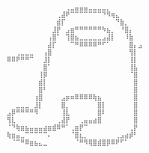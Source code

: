 ﻿⠀⠀⠀⠀⠀⠀⠀⠀⠀⠀⠀⠀⠀⢀⣀⣤⣤⣤⣀⣀⣀⣀⡀⠀⠀⠀⠀⠀⠀⠀
⠀⠀⠀⠀⠀⠀⠀⠀⠀⠀⠀⢀⣼⠟⠉⠉⠉⠉⠉⠉⠉⠙⠻⢶⣄⠀⠀⠀⠀⠀
⠀⠀⠀⠀⠀⠀⠀⠀⠀⠀⠀⣾⡏⠀⠀⠀⠀⠀⠀⠀⠀⠀⠀⠀⠙⣷⡀⠀⠀⠀
⠀⠀⠀⠀⠀⠀⠀⠀⠀⠀⣸⡟⠀⣠⣶⠛⠛⠛⠛⠛⠛⠳⣦⡀⠀⠘⣿⡄⠀⠀
⠀⠀⠀⠀⠀⠀⠀⠀⠀⢠⣿⠁⠀⢹⣿⣦⣀⣀⣀⣀⣀⣠⣼⡇⠀⠀⠸⣷⠀⠀
⠀⠀⠀⠀⠀⠀⠀⠀⠀⣼⡏⠀⠀⠀⠉⠛⠿⠿⠿⠿⠛⠋⠁⠀⠀⠀⠀⣿⡄⣠
⠀⠀⢀⣀⣀⣀⠀⠀⢠⣿⠀⠀⠀⠀⠀⠀⠀⠀⠀⠀⠀⠀⠀⠀⠀⠀⠀⢻⡇⠀
⠿⠿⠟⠛⠛⠉⠀⠀⣸⡇⠀⠀⠀⠀⠀⠀⠀⠀⠀⠀⠀⠀⠀⠀⠀⠀⠀⢸⡇⠀
⠀⠀⠀⠀⠀⠀⠀⠀⣿⠁⠀⠀⠀⠀⠀⠀⠀⠀⠀⠀⠀⠀⠀⠀⠀⠀⠀⢸⣧⠀
⠀⠀⠀⠀⠀⠀⠀⢸⡿⠀⠀⠀⠀⠀⠀⠀⠀⠀⠀⠀⠀⠀⠀⠀⠀⠀⠀⠈⣿⠀
⠀⠀⠀⠀⠀⠀⠀⣾⡇⠀⠀⠀⠀⠀⠀⠀⠀⠀⠀⠀⠀⠀⠀⠀⠀⠀⠀⠀⣿⠀
⠀⠀⠀⠀⠀⠀⠀⣿⠃⠀⠀⠀⠀⠀⠀⠀⠀⠀⠀⠀⠀⠀⠀⠀⠀⠀⠀⠀⣿⠀
⠀⠀⠀⠀⠀⠀⢰⣿⠀⠀⠀⠀⣠⡶⠶⠿⠿⠿⠿⢷⣦⠀⠀⠀⠀⠀⠀⠀⣿⠀
⠀⠀⣀⣀⣀⠀⣸⡇⠀⠀⠀⠀⣿⡀⠀⠀⠀⠀⠀⠀⣿⡇⠀⠀⠀⠀⠀⠀⣿⠀
⣠⡿⠛⠛⠛⠛⠻⠀⠀⠀⠀⠀⢸⣇⠀⠀⠀⠀⠀⠀⣿⠇⠀⠀⠀⠀⠀⠀⣿⠀
⢻⣇⠀⠀⠀⠀⠀⠀⠀⠀⠀⢀⣼⡟⠀⠀⢀⣤⣤⣴⣿⠀⠀⠀⠀⠀⠀⠀⣿⠀
⠈⠙⢷⣶⣦⣤⣤⣤⣴⣶⣾⠿⠛⠁⢀⣶⡟⠉⠀⠀⠀⠀⠀⠀⠀⠀⠀⢀⡟⠀
⢷⣶⣤⣀⠉⠉⠉⠉⠉⠄⠀⠀⠀⠀⠈⣿⣆⡀⠀⠀⠀⠀⠀⠀⢀⣠⣴⡾⠃⠀
⠀⠈⠉⠛⠿⣶⣦⣄⣀⠀⠀⠀⠀⠀⠀⠈⠛⠻⢿⣿⣾⣿⡿⠿⠟⠋⠁⠀⠀⠀